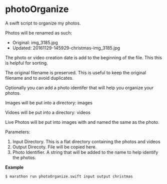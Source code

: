 # photoOrganize
A swift script to organize my photos.

Photos will be renamed as such:
* Original: img_3185.jpg
* Updated: 20161129-145929-christmas-img_3185.jpg

The photo or video creation date is add to the beginning of the file.  This this is helpful for sorting.  

The original filename is preserved.  This is useful to keep the original filename and to avoid duplicates.

Optionally you can add a photo identifer that will help you organize your photos.

Images will be put into a directory: images

Vidoes will be put into a directory: videos

Live Photos will be put into images with and named the same as the photo.

Parameters:
1. Input Directory.  This is a flat directory containing the photos and videos
2. Output Direcoty.  File will be copied here.
3. Photo Identifier.  A string that will be added to the name to help identify the photos.

**Example**
```
$ marathon run photoOrganize.swift input output christmas
```
